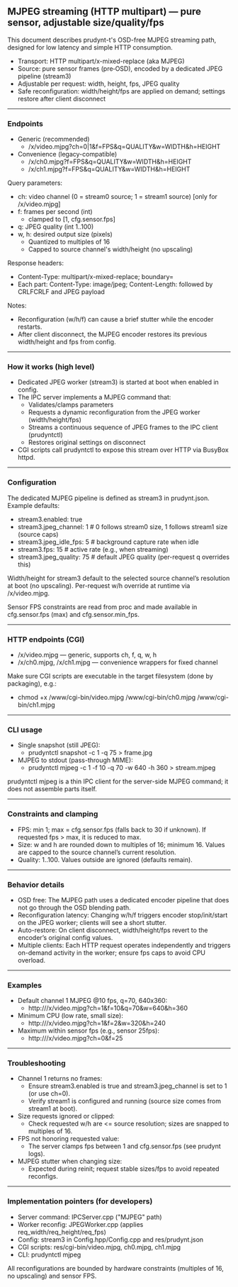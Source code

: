 ## MJPEG streaming (HTTP multipart) — pure sensor, adjustable size/quality/fps

This document describes prudynt-t's OSD-free MJPEG streaming path, designed for low latency and simple HTTP consumption.

- Transport: HTTP multipart/x-mixed-replace (aka MJPEG)
- Source: pure sensor frames (pre‑OSD), encoded by a dedicated JPEG pipeline (stream3)
- Adjustable per request: width, height, fps, JPEG quality
- Safe reconfiguration: width/height/fps are applied on demand; settings restore after client disconnect

---

### Endpoints

- Generic (recommended)
  - /x/video.mjpg?ch=0|1&f=FPS&q=QUALITY&w=WIDTH&h=HEIGHT
- Convenience (legacy-compatible)
  - /x/ch0.mjpg?f=FPS&q=QUALITY&w=WIDTH&h=HEIGHT
  - /x/ch1.mjpg?f=FPS&q=QUALITY&w=WIDTH&h=HEIGHT

Query parameters:
- ch: video channel (0 = stream0 source; 1 = stream1 source) [only for /x/video.mjpg]
- f: frames per second (int)
  - clamped to [1, cfg.sensor.fps]
- q: JPEG quality (int 1..100)
- w, h: desired output size (pixels)
  - Quantized to multiples of 16
  - Capped to source channel's width/height (no upscaling)

Response headers:
- Content-Type: multipart/x-mixed-replace; boundary=<boundary>
- Each part: Content-Type: image/jpeg; Content-Length: <bytes> followed by CRLFCRLF and JPEG payload

Notes:
- Reconfiguration (w/h/f) can cause a brief stutter while the encoder restarts.
- After client disconnect, the MJPEG encoder restores its previous width/height and fps from config.

---

### How it works (high level)

- Dedicated JPEG worker (stream3) is started at boot when enabled in config.
- The IPC server implements a MJPEG command that:
  - Validates/clamps parameters
  - Requests a dynamic reconfiguration from the JPEG worker (width/height/fps)
  - Streams a continuous sequence of JPEG frames to the IPC client (prudyntctl)
  - Restores original settings on disconnect
- CGI scripts call prudyntctl to expose this stream over HTTP via BusyBox httpd.

---

### Configuration

The dedicated MJPEG pipeline is defined as stream3 in prudynt.json. Example defaults:

- stream3.enabled: true
- stream3.jpeg_channel: 1         # 0 follows stream0 size, 1 follows stream1 size (source caps)
- stream3.jpeg_idle_fps: 5        # background capture rate when idle
- stream3.fps: 15                 # active rate (e.g., when streaming)
- stream3.jpeg_quality: 75        # default JPEG quality (per-request q overrides this)

Width/height for stream3 default to the selected source channel’s resolution at boot (no upscaling). Per-request w/h override at runtime via /x/video.mjpg.

Sensor FPS constraints are read from proc and made available in cfg.sensor.fps (max) and cfg.sensor.min_fps.

---

### HTTP endpoints (CGI)

- /x/video.mjpg — generic, supports ch, f, q, w, h
- /x/ch0.mjpg, /x/ch1.mjpg — convenience wrappers for fixed channel

Make sure CGI scripts are executable in the target filesystem (done by packaging), e.g.:
- chmod +x /www/cgi-bin/video.mjpg /www/cgi-bin/ch0.mjpg /www/cgi-bin/ch1.mjpg

---

### CLI usage

- Single snapshot (still JPEG):
  - prudyntctl snapshot -c 1 -q 75 > frame.jpg
- MJPEG to stdout (pass-through MIME):
  - prudyntctl mjpeg -c 1 -f 10 -q 70 -w 640 -h 360 > stream.mjpeg

prudyntctl mjpeg is a thin IPC client for the server-side MJPEG command; it does not assemble parts itself.

---

### Constraints and clamping

- FPS: min 1; max = cfg.sensor.fps (falls back to 30 if unknown). If requested fps > max, it is reduced to max.
- Size: w and h are rounded down to multiples of 16; minimum 16. Values are capped to the source channel’s current resolution.
- Quality: 1..100. Values outside are ignored (defaults remain).

---

### Behavior details

- OSD free: The MJPEG path uses a dedicated encoder pipeline that does not go through the OSD blending path.
- Reconfiguration latency: Changing w/h/f triggers encoder stop/init/start on the JPEG worker; clients will see a short stutter.
- Auto-restore: On client disconnect, width/height/fps revert to the encoder’s original config values.
- Multiple clients: Each HTTP request operates independently and triggers on-demand activity in the worker; ensure fps caps to avoid CPU overload.

---

### Examples

- Default channel 1 MJPEG @10 fps, q=70, 640x360:
  - http://<ip>/x/video.mjpg?ch=1&f=10&q=70&w=640&h=360
- Minimum CPU (low rate, small size):
  - http://<ip>/x/video.mjpg?ch=1&f=2&w=320&h=240
- Maximum within sensor fps (e.g., sensor 25fps):
  - http://<ip>/x/video.mjpg?ch=0&f=25

---

### Troubleshooting

- Channel 1 returns no frames:
  - Ensure stream3.enabled is true and stream3.jpeg_channel is set to 1 (or use ch=0).
  - Verify stream1 is configured and running (source size comes from stream1 at boot).
- Size requests ignored or clipped:
  - Check requested w/h are <= source resolution; sizes are snapped to multiples of 16.
- FPS not honoring requested value:
  - The server clamps fps between 1 and cfg.sensor.fps (see prudynt logs).
- MJPEG stutter when changing size:
  - Expected during reinit; request stable sizes/fps to avoid repeated reconfigs.

---

### Implementation pointers (for developers)

- Server command: IPCServer.cpp ("MJPEG" path)
- Worker reconfig: JPEGWorker.cpp (applies req_width/req_height/req_fps)
- Config: stream3 in Config.hpp/Config.cpp and res/prudynt.json
- CGI scripts: res/cgi-bin/video.mjpg, ch0.mjpg, ch1.mjpg
- CLI: prudyntctl mjpeg

All reconfigurations are bounded by hardware constraints (multiples of 16, no upscaling) and sensor FPS.

